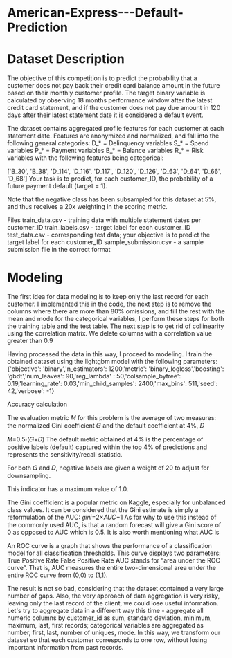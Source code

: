 # American-Express---Default-Prediction
# Dataset Description
The objective of this competition is to predict the probability that a customer does not pay back their credit card balance amount in the future based on their monthly customer profile. The target binary variable is calculated by observing 18 months performance window after the latest credit card statement, and if the customer does not pay due amount in 120 days after their latest statement date it is considered a default event.

The dataset contains aggregated profile features for each customer at each statement date. Features are anonymized and normalized, and fall into the following general categories:
D_* = Delinquency variables
S_* = Spend variables
P_* = Payment variables
B_* = Balance variables
R_* = Risk variables
with the following features being categorical:

['B_30', 'B_38', 'D_114', 'D_116', 'D_117', 'D_120', 'D_126', 'D_63', 'D_64', 'D_66', 'D_68']
Your task is to predict, for each customer_ID, the probability of a future payment default (target = 1).

Note that the negative class has been subsampled for this dataset at 5%, and thus receives a 20x weighting in the scoring metric.

Files
train_data.csv - training data with multiple statement dates per customer_ID
train_labels.csv - target label for each customer_ID
test_data.csv - corresponding test data; your objective is to predict the target label for each customer_ID
sample_submission.csv - a sample submission file in the correct format

# Modeling
The first idea for data modeling is to keep only the last record for each customer. I implemented this in the code, the next step is to remove the columns where there are more than 80% omissions, and fill the rest with the mean and mode for the categorical variables, I perform these steps for both the training table and the test table. The next step is to get rid of collinearity using the correlation matrix. We delete columns with a correlation value greater than 0.9

Having processed the data in this way, I proceed to modeling. I train the obtained dataset using the lightgbm model with the following parameters:
{'objective': 'binary','n_estimators': 1200,'metric': 'binary_logloss','boosting':
'gbdt','num_leaves': 90,'reg_lambda' : 50,'colsample_bytree': 0.19,'learning_rate':
0.03,'min_child_samples': 2400,'max_bins': 511,'seed': 42,'verbose': -1}

Accuracy calculation

The evaluation metric 𝑀 for this problem is the average of two measures: the normalized Gini coefficient 𝐺 and the default coefficient at 4%, 𝐷

𝑀=0.5⋅(𝐺+𝐷)
The default metric obtained at 4% is the percentage of positive labels (default) captured within the top 4% of predictions and represents the sensitivity/recall statistic.

For both 𝐺 and 𝐷, negative labels are given a weight of 20 to adjust for downsampling.

This indicator has a maximum value of 1.0.

The Gini coefficient is a popular metric on Kaggle, especially for unbalanced class values.
It can be considered that the Gini estimate is simply a reformulation of the AUC:
𝑔𝑖𝑛𝑖=2×𝐴𝑈𝐶−1
As for why to use this instead of the commonly used AUC, is that a random forecast will give a Gini score of 0 as opposed to AUC which is 0.5.
It is also worth mentioning what AUC is

An ROC curve is a graph that shows the performance of a classification model
for all classification thresholds. This curve displays two parameters:
True Positive Rate
False Positive Rate
AUC stands for “area under the ROC curve”. That is, AUC measures the entire two-dimensional area under the entire ROC curve from (0,0) to (1,1).

The result is not so bad, considering that the dataset contained a very large number of gaps. Also, the very approach of data aggregation is very risky, leaving only the last record of the client, we could lose useful information. Let's try to aggregate data in a different way this time - aggregate all numeric columns by customer_id as sum, standard deviation, minimum, maximum, last, first records; categorical variables are aggregated as number, first, last, number of uniques, mode.
In this way, we transform our dataset so that each customer corresponds to one row, without losing important information from past records.
